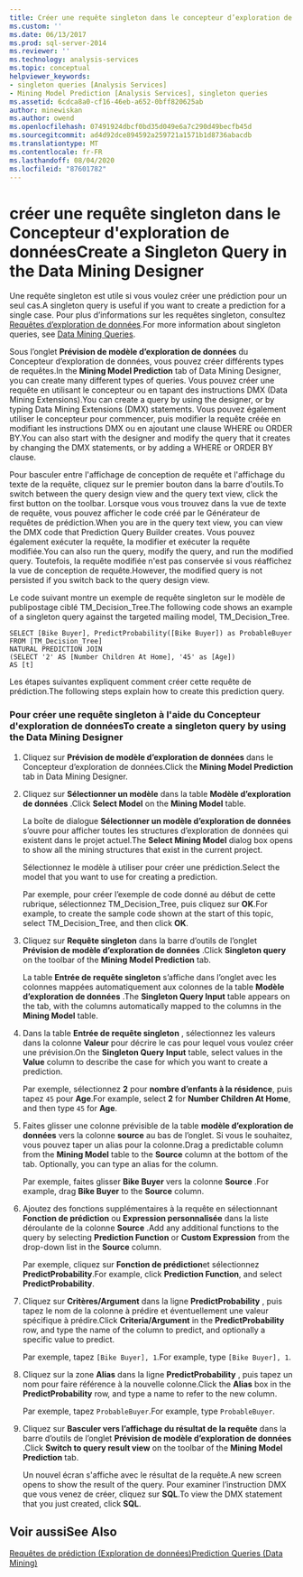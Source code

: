 ```yaml
---
title: Créer une requête singleton dans le concepteur d’exploration de données | Microsoft Docs
ms.custom: ''
ms.date: 06/13/2017
ms.prod: sql-server-2014
ms.reviewer: ''
ms.technology: analysis-services
ms.topic: conceptual
helpviewer_keywords:
- singleton queries [Analysis Services]
- Mining Model Prediction [Analysis Services], singleton queries
ms.assetid: 6cdca8a0-cf16-46eb-a652-0bff820625ab
author: minewiskan
ms.author: owend
ms.openlocfilehash: 07491924dbcf0bd35d049e6a7c290d49becfb45d
ms.sourcegitcommit: ad4d92dce894592a259721a1571b1d8736abacdb
ms.translationtype: MT
ms.contentlocale: fr-FR
ms.lasthandoff: 08/04/2020
ms.locfileid: "87601782"
---
```

# <a name="create-a-singleton-query-in-the-data-mining-designer"></a><span data-ttu-id="a446e-102">créer une requête singleton dans le Concepteur d'exploration de données</span><span class="sxs-lookup"><span data-stu-id="a446e-102">Create a Singleton Query in the Data Mining Designer</span></span>
  <span data-ttu-id="a446e-103">Une requête singleton est utile si vous voulez créer une prédiction pour un seul cas.</span><span class="sxs-lookup"><span data-stu-id="a446e-103">A singleton query is useful if you want to create a prediction for a single case.</span></span> <span data-ttu-id="a446e-104">Pour plus d’informations sur les requêtes singleton, consultez [Requêtes d’exploration de données](data-mining-queries.md).</span><span class="sxs-lookup"><span data-stu-id="a446e-104">For more information about singleton queries, see [Data Mining Queries](data-mining-queries.md).</span></span>  
  
 <span data-ttu-id="a446e-105">Sous l’onglet **Prévision de modèle d’exploration de données** du Concepteur d’exploration de données, vous pouvez créer différents types de requêtes.</span><span class="sxs-lookup"><span data-stu-id="a446e-105">In the **Mining Model Prediction** tab of Data Mining Designer, you can create many different types of queries.</span></span> <span data-ttu-id="a446e-106">Vous pouvez créer une requête en utilisant le concepteur ou en tapant des instructions DMX (Data Mining Extensions).</span><span class="sxs-lookup"><span data-stu-id="a446e-106">You can create a query by using the designer, or by typing Data Mining Extensions (DMX) statements.</span></span> <span data-ttu-id="a446e-107">Vous pouvez également utiliser le concepteur pour commencer, puis modifier la requête créée en modifiant les instructions DMX ou en ajoutant une clause WHERE ou ORDER BY.</span><span class="sxs-lookup"><span data-stu-id="a446e-107">You can also start with the designer and modify the query that it creates by changing the DMX statements, or by adding a WHERE or ORDER BY clause.</span></span>  
  
 <span data-ttu-id="a446e-108">Pour basculer entre l'affichage de conception de requête et l'affichage du texte de la requête, cliquez sur le premier bouton dans la barre d'outils.</span><span class="sxs-lookup"><span data-stu-id="a446e-108">To switch between the query design view and the query text view, click the first button on the toolbar.</span></span> <span data-ttu-id="a446e-109">Lorsque vous vous trouvez dans la vue de texte de requête, vous pouvez afficher le code créé par le Générateur de requêtes de prédiction.</span><span class="sxs-lookup"><span data-stu-id="a446e-109">When you are in the query text view, you can view the DMX code that Prediction Query Builder creates.</span></span> <span data-ttu-id="a446e-110">Vous pouvez également exécuter la requête, la modifier et exécuter la requête modifiée.</span><span class="sxs-lookup"><span data-stu-id="a446e-110">You can also run the query, modify the query, and run the modified query.</span></span> <span data-ttu-id="a446e-111">Toutefois, la requête modifiée n'est pas conservée si vous réaffichez la vue de conception de requête.</span><span class="sxs-lookup"><span data-stu-id="a446e-111">However, the modified query is not persisted if you switch back to the query design view.</span></span>  
  
 <span data-ttu-id="a446e-112">Le code suivant montre un exemple de requête singleton sur le modèle de publipostage ciblé TM_Decision_Tree.</span><span class="sxs-lookup"><span data-stu-id="a446e-112">The following code shows an example of a singleton query against the targeted mailing model, TM_Decision_Tree.</span></span>  
  
```  
SELECT [Bike Buyer], PredictProbability([Bike Buyer]) as ProbableBuyer  
FROM [TM_Decision_Tree]  
NATURAL PREDICTION JOIN  
(SELECT '2' AS [Number Children At Home], '45' as [Age])  
AS [t]  
```  
  
 <span data-ttu-id="a446e-113">Les étapes suivantes expliquent comment créer cette requête de prédiction.</span><span class="sxs-lookup"><span data-stu-id="a446e-113">The following steps explain how to create this prediction query.</span></span>  
  
### <a name="to-create-a-singleton-query-by-using-the-data-mining-designer"></a><span data-ttu-id="a446e-114">Pour créer une requête singleton à l'aide du Concepteur d'exploration de données</span><span class="sxs-lookup"><span data-stu-id="a446e-114">To create a singleton query by using the Data Mining Designer</span></span>  
  
1.  <span data-ttu-id="a446e-115">Cliquez sur **Prévision de modèle d’exploration de données** dans le Concepteur d’exploration de données.</span><span class="sxs-lookup"><span data-stu-id="a446e-115">Click the **Mining Model Prediction** tab in Data Mining Designer.</span></span>  
  
2.  <span data-ttu-id="a446e-116">Cliquez sur **Sélectionner un modèle** dans la table **Modèle d’exploration de données** .</span><span class="sxs-lookup"><span data-stu-id="a446e-116">Click **Select Model** on the **Mining Model** table.</span></span>  
  
     <span data-ttu-id="a446e-117">La boîte de dialogue **Sélectionner un modèle d’exploration de données** s’ouvre pour afficher toutes les structures d’exploration de données qui existent dans le projet actuel.</span><span class="sxs-lookup"><span data-stu-id="a446e-117">The **Select Mining Model** dialog box opens to show all the mining structures that exist in the current project.</span></span>  
  
     <span data-ttu-id="a446e-118">Sélectionnez le modèle à utiliser pour créer une prédiction.</span><span class="sxs-lookup"><span data-stu-id="a446e-118">Select the model that you want to use for creating a prediction.</span></span>  
  
     <span data-ttu-id="a446e-119">Par exemple, pour créer l’exemple de code donné au début de cette rubrique, sélectionnez TM_Decision_Tree, puis cliquez sur **OK**.</span><span class="sxs-lookup"><span data-stu-id="a446e-119">For example, to create the sample code shown at the start of this topic, select TM_Decision_Tree, and then click **OK**.</span></span>  
  
3.  <span data-ttu-id="a446e-120">Cliquez sur **Requête singleton** dans la barre d’outils de l’onglet **Prévision de modèle d’exploration de données** .</span><span class="sxs-lookup"><span data-stu-id="a446e-120">Click **Singleton query** on the toolbar of the **Mining Model Prediction** tab.</span></span>  
  
     <span data-ttu-id="a446e-121">La table **Entrée de requête singleton** s’affiche dans l’onglet avec les colonnes mappées automatiquement aux colonnes de la table **Modèle d’exploration de données** .</span><span class="sxs-lookup"><span data-stu-id="a446e-121">The **Singleton Query Input** table appears on the tab, with the columns automatically mapped to the columns in the **Mining Model** table.</span></span>  
  
4.  <span data-ttu-id="a446e-122">Dans la table **Entrée de requête singleton** , sélectionnez les valeurs dans la colonne **Valeur** pour décrire le cas pour lequel vous voulez créer une prévision.</span><span class="sxs-lookup"><span data-stu-id="a446e-122">On the **Singleton Query Input** table, select values in the **Value** column to describe the case for which you want to create a prediction.</span></span>  
  
     <span data-ttu-id="a446e-123">Par exemple, sélectionnez **2** pour **nombre d’enfants à la résidence**, puis tapez `45` pour **Age**.</span><span class="sxs-lookup"><span data-stu-id="a446e-123">For example, select **2** for **Number Children At Home**, and then type `45` for **Age**.</span></span>  
  
5.  <span data-ttu-id="a446e-124">Faites glisser une colonne prévisible de la table **modèle d’exploration de données** vers la colonne **source** au bas de l’onglet. Si vous le souhaitez, vous pouvez taper un alias pour la colonne.</span><span class="sxs-lookup"><span data-stu-id="a446e-124">Drag a predictable column from the **Mining Model** table to the **Source** column at the bottom of the tab. Optionally, you can type an alias for the column.</span></span>  
  
     <span data-ttu-id="a446e-125">Par exemple, faites glisser **Bike Buyer** vers la colonne **Source** .</span><span class="sxs-lookup"><span data-stu-id="a446e-125">For example, drag **Bike Buyer** to the **Source** column.</span></span>  
  
6.  <span data-ttu-id="a446e-126">Ajoutez des fonctions supplémentaires à la requête en sélectionnant **Fonction de prédiction** ou **Expression personnalisée** dans la liste déroulante de la colonne **Source** .</span><span class="sxs-lookup"><span data-stu-id="a446e-126">Add any additional functions to the query by selecting **Prediction Function** or **Custom Expression** from the drop-down list in the **Source** column.</span></span>  
  
     <span data-ttu-id="a446e-127">Par exemple, cliquez sur **Fonction de prédiction**et sélectionnez **PredictProbability**.</span><span class="sxs-lookup"><span data-stu-id="a446e-127">For example, click **Prediction Function**, and select **PredictProbability**.</span></span>  
  
7.  <span data-ttu-id="a446e-128">Cliquez sur **Critères/Argument** dans la ligne **PredictProbability** , puis tapez le nom de la colonne à prédire et éventuellement une valeur spécifique à prédire.</span><span class="sxs-lookup"><span data-stu-id="a446e-128">Click **Criteria/Argument** in the **PredictProbability** row, and type the name of the column to predict, and optionally a specific value to predict.</span></span>  
  
     <span data-ttu-id="a446e-129">Par exemple, tapez `[Bike Buyer], 1`.</span><span class="sxs-lookup"><span data-stu-id="a446e-129">For example, type `[Bike Buyer], 1`.</span></span>  
  
8.  <span data-ttu-id="a446e-130">Cliquez sur la zone **Alias** dans la ligne **PredictProbability** , puis tapez un nom pour faire référence à la nouvelle colonne.</span><span class="sxs-lookup"><span data-stu-id="a446e-130">Click the **Alias** box in the **PredictProbability** row, and type a name to refer to the new column.</span></span>  
  
     <span data-ttu-id="a446e-131">Par exemple, tapez `ProbableBuyer`.</span><span class="sxs-lookup"><span data-stu-id="a446e-131">For example, type `ProbableBuyer`.</span></span>  
  
9. <span data-ttu-id="a446e-132">Cliquez sur **Basculer vers l’affichage du résultat de la requête** dans la barre d’outils de l’onglet **Prévision de modèle d’exploration de données** .</span><span class="sxs-lookup"><span data-stu-id="a446e-132">Click **Switch to query result view** on the toolbar of the **Mining Model Prediction** tab.</span></span>  
  
     <span data-ttu-id="a446e-133">Un nouvel écran s'affiche avec le résultat de la requête.</span><span class="sxs-lookup"><span data-stu-id="a446e-133">A new screen opens to show the result of the query.</span></span> <span data-ttu-id="a446e-134">Pour examiner l’instruction DMX que vous venez de créer, cliquez sur **SQL**.</span><span class="sxs-lookup"><span data-stu-id="a446e-134">To view the DMX statement that you just created, click **SQL**.</span></span>  
  
## <a name="see-also"></a><span data-ttu-id="a446e-135">Voir aussi</span><span class="sxs-lookup"><span data-stu-id="a446e-135">See Also</span></span>  
 [<span data-ttu-id="a446e-136">Requêtes de prédiction &#40;Exploration de données&#41;</span><span class="sxs-lookup"><span data-stu-id="a446e-136">Prediction Queries &#40;Data Mining&#41;</span></span>](prediction-queries-data-mining.md)  
  
  
